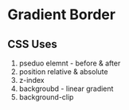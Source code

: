# Gradient Border

## CSS Uses
1. pseduo elemnt - before & after
2. position relative & absolute
3. z-index
4. backgroubd - linear gradient
5. background-clip
